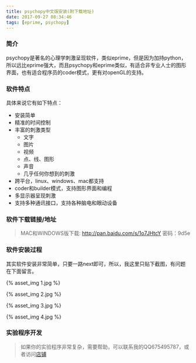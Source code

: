 ```yaml
---
title: psychopy中文版安装(附下载地址)
date: 2017-09-27 08:34:46
tags: [eprime, psychopy]
---
```



### 简介

psychopy是著名的心理学刺激呈现软件，类似eprime，但是因为加持python，所以远比eprime强大，而且psychopy和eprime类似，有适合非专业人士的图形界面，也有适合程序员的coder模式，更有对openGL的支持。

### 软件特点

具体来说它有如下特点：

- 安装简单
- 精准的时间控制
- 丰富的刺激类型
	- 文字
	- 图片
	- 视频
	- 点、线、图形
	- 声音
	- 几乎任何你想到的刺激
- 跨平台，linux、windows、mac都支持
- coder和builder模式，支持图形界面和编程
- 多显示器呈现刺激
- 支持多种通讯接口，支持各种脑电和眼动设备

### 软件下载链接/地址

> MAC和WINDOWS版下载: http://pan.baidu.com/s/1o7JHtcY 密码：9d5e

### 软件安装过程

其实软件安装非常简单，只要一路next即可，所以，我这里只贴下截图，有问题在下面留言。

{% asset_img 1.jpg %}

{% asset_img 2.jpg %}

{% asset_img 3.jpg %}

{% asset_img 4.jpg %}

### 实验程序开发

> 如果你的实验程序非常复杂，需要帮助，可以联系我的QQ675495787，或者访问[店铺](https://item.taobao.com/item.htm?spm=a230r.1.14.6.10152cc2IoLWqH&id=524510111256&ns=1&abbucket=3#detail)
